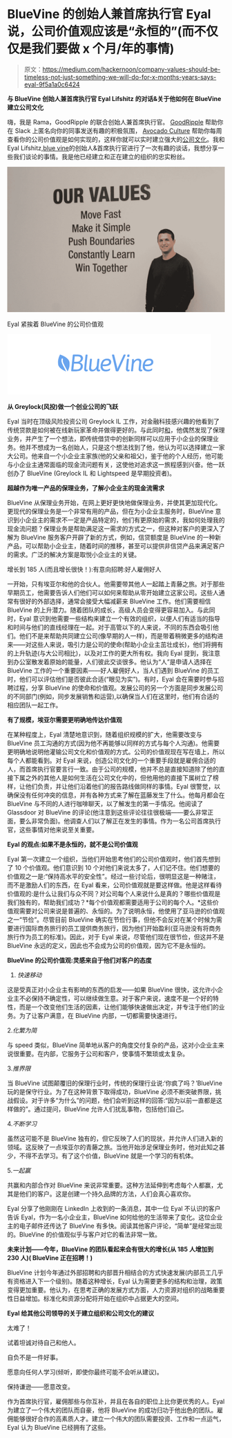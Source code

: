 # BlueVine 的创始人兼首席执行官 Eyal 说，公司价值观应该是“永恒的”(而不仅仅是我们要做 x 个月/年的事情)

> 原文：<https://medium.com/hackernoon/company-values-should-be-timeless-not-just-something-we-will-do-for-x-months-years-says-eyal-9f5a1a0c6424>

**与 BlueVine 创始人兼首席执行官 Eyal Lifshitz 的对话&关于他如何在 BlueVine 建立公司文化**

嗨，我是 Rama，GoodRipple 的联合创始人兼首席执行官。 [GoodRipple](https://goodripple.com) 帮助你在 Slack 上匿名向你的同事发送有趣的积极氛围， [Avocado Culture](https://avocadoculture.com) 帮助你每周查看你的公司价值观是如何实现的，这样你就可以实时建立强大的[公司文化](https://hackernoon.com/tagged/company-culture)。我和 Eyal Lifshitz,[blue vine](https://www.bluevine.com)的创始人&首席执行官进行了一次有趣的谈话，我想分享一些我们谈论的事情。我是他已经建立和正在建立的组织的忠实粉丝。

![](img/5ba182260eb0228bb843b3ef814f38e4.png)

Eyal 紧挨着 BlueVine 的公司价值观

![](img/d787eb0ccc5970555ef8d7b6f5d6fc7c.png)

**从 Greylock(风投)做一个创业公司的飞跃**

Eyal 当时在顶级风险投资公司 Greylock IL 工作，对金融科技感兴趣的他看到了传统贷款是如何被在线新玩家革命并做得更好的。与此同时[和](https://hackernoon.com/tagged/time)，他偶然发现了保理业务，并产生了一个想法，即传统借贷中的创新同样可以应用于小企业的保理业务。他并不想成为一名创始人，只是这个想法找到了他，他认为可以选择建立一家大公司。他来自一个小企业主家族(他的父亲和祖父)，鉴于他的个人经历，他可能与小企业主通常面临的现金流问题有关，这使他对追求这一旅程感到兴奋。他一跃创办了 BlueVine (Greylock IL 和 Lightspeed 是早期投资者)。

**超越作为唯一产品的保理业务，了解小企业主的现金流需求**

BlueVine 从保理业务开始，在网上更好更快地做保理业务，并使其更加现代化。更现代的保理业务是一个非常有用的产品，但在为小企业主服务时，BlueVine 意识到小企业主的需求不一定是产品特定的，他们有更原始的需求，我如何处理我的现金流问题？保理业务是帮助满足这一需求的方式之一，但这种对客户的更深入了解为 BlueVine 服务客户开辟了新的方式，例如，信贷额度是 BlueVine 的一种新产品，可以帮助小企业主，随着时间的推移，甚至可以提供非信贷产品来满足客户的需求。广泛的解决方案是取悦小企业主的关键。

增长到 185 人(而且增长很快！):有意向招聘:好人雇佣好人

一开始，只有埃亚尔和他的合伙人。他需要带其他人一起踏上青藤之旅。对于那些早期员工，他需要告诉人们他们可以如何来帮助从零开始建立这家公司。这些人通常有很好的外部选择，通常会接受大幅减薪来 BlueVine 工作。他们需要相信 BlueVine 的上升潜力。随着团队的成长，高级人员会变得更容易加入。与此同时，Eyal 意识到他需要一些结构来建立一个有效的组织，以便人们有适当的指导和时间与他们的直线经理在一起。对于高管以下的人来说，不同的东西会吸引他们。他们不是来帮助共同建立公司(像早期的人一样)，而是带着稍微更多的结构进来——对这些人来说，吸引力是公司的使命(帮助小企业主茁壮成长)，他们将拥有的上升轨迹(与大公司相比)，以及对工作的更大所有权。我向 Eyal 提到，我注意到办公室散发着原始的能量，人们彼此交谈很多。他认为“人”是申请人选择在 BlueVine 工作的一个重要因素——好人雇佣好人，当人们遇到 BlueVine 的员工时，他们可以评估他们是否彼此合适(“眼见为实”)。有时，Eyal 会在需要时参与招聘过程，分享 BlueVine 的使命和价值观。发展公司的另一个方面是同步发展公司的不同部门(例如，同步发展销售和运营),以确保当人们在这里时，他们有合适的相应团队一起工作。

**有了规模，埃亚尔需要更明确地传达价值观**

在某种程度上，Eyal 清楚地意识到，随着组织规模的扩大，他需要改变与 BlueVine 员工沟通的方式(因为他不再能够以同样的方式与每个人沟通)。他需要更明确地说明他灌输公司文化和价值观的方式。公司的价值观现在写在墙上，所以每个人都能看到。对 Eyal 来说，创造公司文化的一个重要手段就是雇佣合适的人，而首席执行官要言行一致。由于公司的规模，他并不总是直接知道除了他的直接下属之外的其他人是如何生活在公司文化中的，但他用他的直接下属树立了榜样，让他们负责，并让他们沿着他们的报告路线做同样的事情。Eyal 很警觉，以确保没有任何冲突的信息，并有各种方式来了解在蓝藤发生了什么。他每月都会在 BlueVine 与不同的人进行咖啡聊天，以了解发生的第一手情况。他阅读了 Glassdoor 对 BlueVine 的评论(他注意到这些评论往往很极端——要么非常正面，要么非常负面)。他调查人们以了解正在发生的事情。作为一名公司首席执行官，这些事情对他来说至关重要。

**Eyal 的观点:如果不是永恒的，就不是公司价值观**

Eyal 第一次建立一个组织，当他们开始思考他们的公司价值观时，他们首先想到了 10 个价值观。他们意识到 10 个对他们来说太多了，人们记不住。他们想要的价值观之一是:“保持高水平的安全性”。经过一些讨论后，很明显这是一种赌注，而不是激励人们的东西，在 Eyal 看来，公司价值观就是要这样做。他是这样看待价值观的:是什么让我们与众不同？对公司每个人来说什么是真的？哪些价值观是我们独有的，帮助我们成功？*每个价值观都需要适用于公司的每个人。*这些价值观需要对公司来说是普遍的、永恒的。为了说明永恒，他使用了亚马逊的价值观之一“节俭”。尽管目前 BlueVine 确实在节俭行事，但他不会反对在某个时候为需要进行国际商务旅行的员工提供商务旅行，因为他们开始盈利(亚马逊没有将商务旅行作为员工的标准)。因此，对于 Eyal 来说，尽管他们现在很节俭，但这并不是 BlueVine 永远的定义，因此也不会成为公司的价值观，因为它不是永恒的。

**BlueVine 的公司价值观:灵感来自于他们对客户的态度**

1.  *快速移动*

这是受真正对小企业主有影响的东西的启发——如果 BlueVine 很快，这允许小企业主不必保持不确定性，可以继续做生意。对于客户来说，速度不是一个好的特性，而是一个改变他们生活的因素，让他们能够快速做出决定，并专注于他们的业务。为了让客户满意，在 BlueVine 内部，一切都需要快速进行。

2.*化繁为简*

与 speed 类似，BlueVine 简单地从客户的角度交付复杂的产品，这对小企业主来说很重要。在内部，它服务于公司和客户，使事情不繁琐或太复杂。

3.*推界限*

当 BlueVine 试图颠覆旧的保理行业时，传统的保理行业说:‘你疯了吗？’BlueVine 玩的是保守行业。为了在这种背景下取得成功，BlueVine 必须不断突破界限，挑战假设。对于许多“为什么”的问题，他们会听到这样的回答:“因为以前一直都是这样做的”。通过提问，BlueVine 允许人们扰乱事物，包括他们自己。

4.*不断学习*

虽然这可能不是 BlueVine 独有的，但它反映了人们的现状，并允许人们进入新的领域。这反映了一点埃亚尔的青藤之旅。当他开始涉足保理业务时，他对此知之甚少，不得不去学习。有了这个价值，BlueVine 就是一个学习的有机体。

5.*一起赢*

共赢和内部合作对 BlueVine 来说非常重要。这种方法延伸到考虑每个人都赢，尤其是他们的客户。这是创建一个持久品牌的方法，人们会真心喜欢你。

Eyal 分享了他刚刚在 LinkedIn 上收到的一条消息，其中一位 Eyal 不认识的客户告诉 Eyal，作为一名小企业主，BlueVine 如何给他的生活带来了变化。这位企业主的电子邮件还传达了 BlueVine 有多快。阅读其他客户评论，“简单”是经常出现的。BlueVine 的价值观似乎与客户对它的看法非常一致。

**未来计划——今年，BlueVine 的团队看起来会有很大的增长(从 185 人增加到 230 人)( BlueVine 正在招聘！)**

BlueVine 计划今年通过外部招聘和内部晋升相结合的方式快速发展(内部员工几乎有资格进入下一个级别)。随着这种增长，Eyal 认为需要更多的结构和治理，政策变得更加重要。他认为，在思考正确的发展方式方面，人力资源对组织的战略重要性日益增加。标准化和资源分配将开始在组织中占据更大的空间。

**Eyal 给其他公司领导的关于建立组织和公司文化的建议**

太难了！

试着坦诚对待自己和他人。

自负不是一件好事。

愿意向任何人学习(倾听，即使你最终可能不会听从建议)。

保持谦逊——愿意改变。

作为首席执行官，雇佣那些与你互补，并且在各自的职位上比你更优秀的人。Eyal 为建立了一个伟大的团队而自豪，他将 BlueVine 的成功归功于他出色的团队。雇佣能够很好合作的高素质人才。建立一个伟大的团队需要投资、工作和一点运气，Eyal 认为 BlueVine 已经拥有了这些。